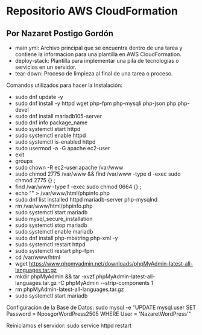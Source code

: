 # Repositorio AWS CloudFormation 
## Por Nazaret Postigo Gordón
- main.yml: Archivo principal que se encuentra dentro de una tarea y contiene la informacion para una plantilla en AWS CloudFormation.
- deploy-stack: Plantilla para implementar una pila de tecnologías o servicios en un servidor.
- tear-down: Proceso de limpieza al final de una tarea o proceso.

Comandos utilizados para hacer la Instalación:
- sudo dnf update -y
- sudo dnf install -y httpd wget php-fpm php-mysqli php-json php php-devel
- sudo dnf install mariadb105-server
- sudo dnf info package_name
- sudo systemctl start httpd
- sudo systemctl enable httpd
- sudo systemctl is-enabled httpd
- sudo usermod -a -G apache ec2-user
- exit
- groups
- sudo chown -R ec2-user:apache /var/www
- sudo chmod 2775 /var/www && find /var/www -type d -exec sudo chmod 2775 {} \;
- find /var/www -type f -exec sudo chmod 0664 {} \;
- echo "<?php phpinfo(); ?>" > /var/www/html/phpinfo.php
- sudo dnf list installed httpd mariadb-server php-mysqlnd
- rm /var/www/html/phpinfo.php
- sudo systemctl start mariadb
- sudo mysql_secure_installation
- sudo systemctl stop mariadb
- sudo systemctl enable mariadb
- sudo dnf install php-mbstring php-xml -y
- sudo systemctl restart httpd
- sudo systemctl restart php-fpm
- cd /var/www/html
- wget https://www.phpmyadmin.net/downloads/phpMyAdmin-latest-all-languages.tar.gz
- mkdir phpMyAdmin && tar -xvzf phpMyAdmin-latest-all-languages.tar.gz -C phpMyAdmin --strip-components 1
- rm phpMyAdmin-latest-all-languages.tar.gz
- sudo systemctl start mariadb


Configuración de la Base de Datos:
sudo mysql -e "UPDATE mysql.user SET Password = NposgorWordPress2505 WHERE User = 'NazaretWordPress'" 

Reiniciamos el servidor:
sudo service httpd restart 

